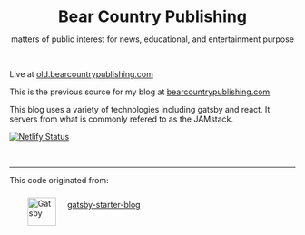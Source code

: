 <h1 align="center" style="margin-bottom:0">Bear Country Publishing</h1>
<p align="center">
  matters of public interest for news, educational, and entertainment purpose
</p>
<br />


Live at [old.bearcountrypublishing.com](https://old.bearcountrypublishing.com)

This is the previous source for my blog at [bearcountrypublishing.com](https://bearcountrypublishing.com)

This blog uses a variety of technologies including gatsby and react.  It servers from what is commonly refered to as the JAMstack.  

[![Netlify Status](https://api.netlify.com/api/v1/badges/508418a2-ca19-4fc0-b9ab-5f5720165c3f/deploy-status)](https://app.netlify.com/sites/delicate-baklava-f1d396/deploys)

<br />

---

This code originated from:
<div style="display:flex; height:60px">
  <div style="align-self:center; padding: 5px 10px 0 2rem">
    <a href="https://www.gatsbyjs.com">
      <img alt="Gatsby" src="https://www.gatsbyjs.com/Gatsby-Monogram.svg" width="50" />
    </a>
  </div>
  <div style="align-self:center; height:36px; padding: 10px">
    <a href="https://github.com/gatsbyjs/gatsby-starter-blog">
      gatsby-starter-blog
    </a>
  </div>
</div>
